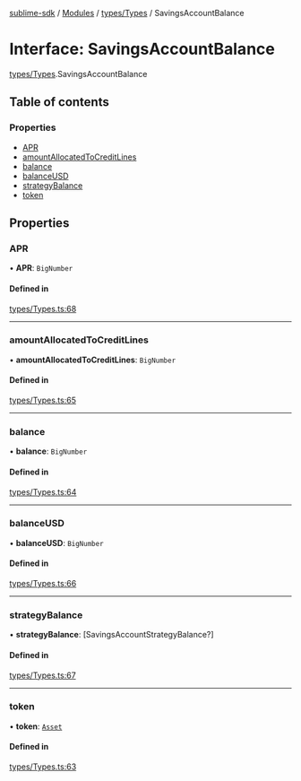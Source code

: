 [sublime-sdk](../README.md) / [Modules](../modules.md) / [types/Types](../modules/types_Types.md) / SavingsAccountBalance

# Interface: SavingsAccountBalance

[types/Types](../modules/types_Types.md).SavingsAccountBalance

## Table of contents

### Properties

- [APR](types_Types.SavingsAccountBalance.md#apr)
- [amountAllocatedToCreditLines](types_Types.SavingsAccountBalance.md#amountallocatedtocreditlines)
- [balance](types_Types.SavingsAccountBalance.md#balance)
- [balanceUSD](types_Types.SavingsAccountBalance.md#balanceusd)
- [strategyBalance](types_Types.SavingsAccountBalance.md#strategybalance)
- [token](types_Types.SavingsAccountBalance.md#token)

## Properties

### APR

• **APR**: `BigNumber`

#### Defined in

[types/Types.ts:68](https://github.com/sublime-finance/sublime-sdk/blob/8d25170/src/types/Types.ts#L68)

___

### amountAllocatedToCreditLines

• **amountAllocatedToCreditLines**: `BigNumber`

#### Defined in

[types/Types.ts:65](https://github.com/sublime-finance/sublime-sdk/blob/8d25170/src/types/Types.ts#L65)

___

### balance

• **balance**: `BigNumber`

#### Defined in

[types/Types.ts:64](https://github.com/sublime-finance/sublime-sdk/blob/8d25170/src/types/Types.ts#L64)

___

### balanceUSD

• **balanceUSD**: `BigNumber`

#### Defined in

[types/Types.ts:66](https://github.com/sublime-finance/sublime-sdk/blob/8d25170/src/types/Types.ts#L66)

___

### strategyBalance

• **strategyBalance**: [SavingsAccountStrategyBalance?]

#### Defined in

[types/Types.ts:67](https://github.com/sublime-finance/sublime-sdk/blob/8d25170/src/types/Types.ts#L67)

___

### token

• **token**: [`Asset`](types_Types.Asset.md)

#### Defined in

[types/Types.ts:63](https://github.com/sublime-finance/sublime-sdk/blob/8d25170/src/types/Types.ts#L63)
